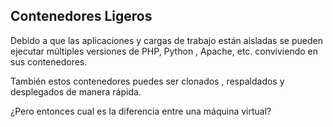 ##  Contenedores Ligeros

Debido a que las aplicaciones y cargas de trabajo están aisladas se pueden ejecutar múltiples versiones de PHP, Python , Apache, etc.  conviviendo en sus contenedores. <!-- .element: class="fragment"  -->

También estos contenedores puedes ser clonados , respaldados y desplegados de manera rápida. <!-- .element: class="fragment"  -->

¿Pero entonces cual es la diferencia entre una máquina virtual? <!-- .element: class="fragment"  -->


